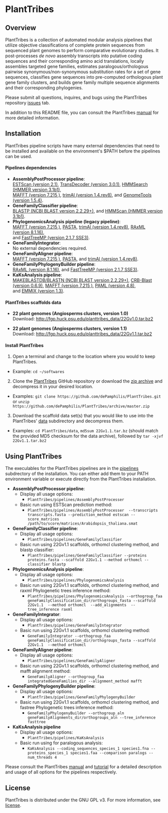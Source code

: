 # PlantTribes
## Overview
PlantTribes is a collection of automated modular analysis pipelines that utilize objective classifications of complete protein sequences from sequenced plant genomes to perform comparative evolutionary studies. It post-processes *de novo* assembly transcripts into putative coding sequences and their corresponding amino acid translations, locally assembles targeted gene families, estimates paralogous/orthologous pairwise synonymous/non-synonymous substitution rates for a set of gene sequences, classifies gene sequences into pre-computed orthologous plant gene family clusters, and builds gene family multiple sequence alignments and their corresponding phylogenies. 

Please submit all questions, inquires, and bugs using the PlantTribes repository [issues](https://github.com/dePamphilis/PlantTribes/issues) tab.

In addition to this README file, you can consult the PlantTribes [manual](docs/PlantTribes.md) for more detailed information.

## Installation
PlantTribes pipeline scripts have many external dependencies that need to be installed and available on the environment's $PATH before the pipelines can be used.
#### Pipelines dependencies
- **AssemblyPostProcessor pipeline**:  
[ESTScan (version 2.1)](http://estscan.sourceforge.net/), [TransDecoder (version 3.0.1)](https://github.com/TransDecoder/TransDecoder/releases), [HMMSearch (HMMER version 3.1b1)](http://hmmer.janelia.org/),  
[MAFFT (version 7.215 )](http://mafft.cbrc.jp/alignment/software/), [trimAl (version 1.4.rev8)](http://trimal.cgenomics.org/), and [GenomeTools (version 1.5.4)](http://genometools.org/).
- **GeneFamilyClassifier pipeline**:  
[BLASTP (NCBI BLAST version 2.2.29+)](http://blast.ncbi.nlm.nih.gov/Blast.cgi?PAGE_TYPE=BlastDocs&DOC_TYPE=Download), and [HMMScan (HMMER version 3.1b1)](http://hmmer.janelia.org/).
- **PhylogenomicsAnalysis pipeline (legacy pipeline)**:  
[MAFFT (version 7.215 )](http://mafft.cbrc.jp/alignment/software/), [PASTA](https://github.com/smirarab/pasta), [trimAl (version 1.4.rev8)](http://trimal.cgenomics.org/), [RAxML (version 8.1.16)](http://sco.h-its.org/exelixis/web/software/raxml/index.html),  
and [FastTreeMP (version 2.1.7 SSE3)](http://meta.microbesonline.org/fasttree/).
- **GeneFamilyIntegrator**:  
No external dependencies required.
- **GeneFamilyAligner pipeline**:  
[MAFFT (version 7.215 )](http://mafft.cbrc.jp/alignment/software/), [PASTA](https://github.com/smirarab/pasta), and [trimAl (version 1.4.rev8)](http://trimal.cgenomics.org/).
- **GeneFamilyPhylogenyBuilder pipeline**:  
[RAxML (version 8.1.16)](http://sco.h-its.org/exelixis/web/software/raxml/index.html), and [FastTreeMP (version 2.1.7 SSE3)](http://meta.microbesonline.org/fasttree/).
- **KaKsAnalysis pipeline**:   
[MAKEBLASTDB/BLASTN (NCBI BLAST version 2.2.29+)](http://blast.ncbi.nlm.nih.gov/Blast.cgi?PAGE_TYPE=BlastDocs&DOC_TYPE=Download), [CRB-Blast (version 0.6.9)](https://github.com/cboursnell/crb-blast), [MAFFT (version 7.215 )](http://mafft.cbrc.jp/alignment/software/), [PAML (version 4.8)](http://abacus.gene.ucl.ac.uk/software/paml.html#download),  
and [EMMIX (version 1.3)](https://people.smp.uq.edu.au/GeoffMcLachlan/emmix/emmix.html).

#### PlantTribes scaffolds data 
- **22 plant genomes (Angiosperms clusters, version 1.0)**  
Download: http://fgp.huck.psu.edu/planttribes_data/22Gv1.0.tar.bz2  
<!--- MD5 checksum: `4f09c41683d1ea0670b38cef640fb548` --->  
- **22 plant genomes (Angiosperms clusters, version 1.1)**  
Download: http://fgp.huck.psu.edu/planttribes_data/22Gv1.1.tar.bz2  
<!--- MD5 checksum: `0025188cdeccfb828fbebabb923963bd` --->

#### Install PlantTribes
1. Open a terminal and change to the location where you would to keep PlantTribes. 
  - Example: `cd ~/softwares`
2. Clone the [PlantTribes](https://github.com/dePamphilis/PlantTribes) GitHub repository or download the [zip archive](https://github.com/dePamphilis/PlantTribes/archive/master.zip) and decompress it in your desired location.   
  - Examples: `git clone https://github.com/dePamphilis/PlantTribes.git` or `unzip https://github.com/dePamphilis/PlantTribes/archive/master.zip`
3. Download the scaffold data set(s) that you would like to use into the PlantTribes' [data](data) subdirectory and decompress them.
  - Examples: `cd PlantTribes/data`, `md5sum 22Gv1.1.tar.bz` (should match the provided MD5 checksum for the data archive), followed by `tar -xjvf 22Gv1.1.tar.bz2`

## Using PlantTribes
The execulables for the PlantTribes pipelines are in the [pipelines](pipelines) subdrectory of the installation. You can either add them to your PATH environment variable or execute directly from the PlantTribes installation.

- **AssemblyPostProcessor pipeline**: 
  - Display all usage options: 
    - `PlantTribes/pipelines/AssemblyPostProcesser`
  - Basic run using ESTScan prediction method:
    - `PlantTribes/pipelines/AssemblyPostProcesser  --transcripts transcripts.fasta --prediction_method estscan --score_matrices /path/to/score/matrices/Arabidopsis_thaliana.smat`
- **GeneFamilyClassifier pipeline**: 
  - Display all usage options: 
    - `PlantTribes/pipelines/GeneFamilyClassifier`
  - Basic run using 22Gv1.1 scaffolds, orthomcl clustering method, and blastp classifier:
    - `PlantTribes/pipelines/GeneFamilyClassifier --proteins proteins.fasta --scaffold 22Gv1.1 --method orthomcl --classifier blastp`
- **PhylogenomicsAnalysis pipeline**: 
  - Display all usage options: 
    - `PlantTribes/pipelines/PhylogenomicsAnalysis`
  - Basic run using 22Gv1.1 scaffolds, orthomcl clustering method, and raxml Phylogenetic trees inference method:
    - `PlantTribes/pipelines/PhylogenomicsAnalysis --orthogroup_faa geneFamilyClassification_dir/orthogroups_fasta --scaffold 22Gv1.1  --method orthomcl  --add_alignments  --tree_inference raxml`
- **GeneFamilyIntegrator**: 
  - Display all usage options: 
    - `PlantTribes/pipelines/GeneFamilyIntegrator`
  - Basic run using 22Gv1.1 scaffolds, orthomcl clustering method:
    - `GeneFamilyIntegrator --orthogroup_faa geneFamilyClassification_dir/orthogroups_fasta --scaffold 22Gv1.1  --method orthomcl`
- **GeneFamilyAligner pipeline**:  
  - Display all usage options: 
    - `PlantTribes/pipelines/GeneFamilyAligner`
  - Basic run using 22Gv1.1 scaffolds, orthomcl clustering method, and mafft alignment method:
    - `GeneFamilyAligner --orthogroup_faa integratedGeneFamilies_dir --alignment_method mafft`
- **GeneFamilyPhylogenyBuilder pipeline**:  
  - Display all usage options: 
    - `PlantTribes/pipelines/GeneFamilyPhylogenyBuilder`
  - Basic run using 22Gv1.1 scaffolds, orthomcl clustering method, and fastree Phylogenetic trees inference method:
    - `GeneFamilyPhylogenyBuilder --orthogroup_aln geneFamilyAlignments_dir/orthogroups_aln --tree_inference fasttree`     
- **KaKsAnalysis pipeline**
  - Display all usage options:
    - `PlantTribes/pipelines/KaKsAnalysis`
  - Basic run using for paralogous analysis:
    - `KaKsAnalysis --coding_sequences_species_1 species1.fna --proteins_species_1 species1.faa --comparison paralogs --num_threads 4`

Please consult the PlantTribes [manual](docs/PlantTribes.md) and [tutorial](docs/Tutorial.md) for a detailed description and usage of all options for the pipelines respectively.

## License
PlantTribes is distributed under the GNU GPL v3. For more information, see [license](LICENSE).
